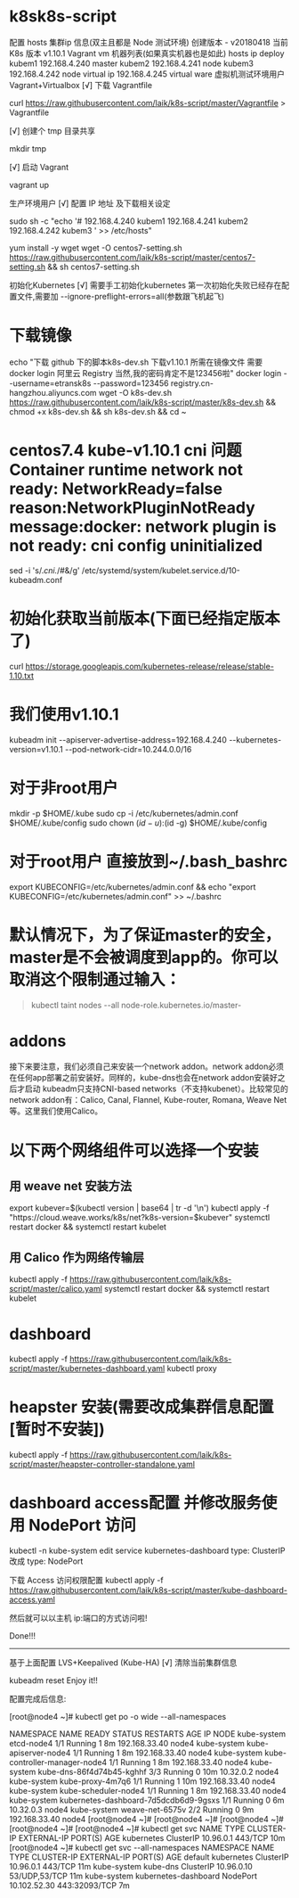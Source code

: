 # k8sk8s-script
配置 hosts 集群ip 信息(双主且都是 Node 测试环境)
创建版本 - v20180418
当前 K8s 版本 v1.10.1
Vagrant vm 机器列表(如果真实机器也是如此)
hosts	ip	deploy
kubem1	192.168.4.240	master
kubem2	192.168.4.241	node
kubem3	192.168.4.242	node
virtual ip	192.168.4.245	virtual ware
虚拟机测试环境用户 Vagrant+Virtualbox
[√] 下载 Vagrantfile

curl https://raw.githubusercontent.com/laik/k8s-script/master/Vagrantfile > Vagrantfile

[√] 创建个 tmp 目录共享

mkdir tmp

[√] 启动 Vagrant

vagrant up

生产环境用户
[√] 配置 IP 地址 及下载相关设定

sudo sh -c  "echo '#
192.168.4.240   kubem1
192.168.4.241   kubem2
192.168.4.242   kubem3
' >> /etc/hosts"

yum install -y wget 
wget -O centos7-setting.sh https://raw.githubusercontent.com/laik/k8s-script/master/centos7-setting.sh && sh centos7-setting.sh

初始化Kubernetes
[√] 需要手工初始化kubernetes 第一次初始化失败已经存在配置文件,需要加 --ignore-preflight-errors=all(参数跟飞机起飞)

# 下载镜像
echo "下载 github 下的脚本k8s-dev.sh 下载v1.10.1 所需在镜像文件 需要 docker login 阿里云 Registry 当然,我的密码肯定不是123456啦"
docker login --username=etransk8s --password=123456 registry.cn-hangzhou.aliyuncs.com
wget -O k8s-dev.sh https://raw.githubusercontent.com/laik/k8s-script/master/k8s-dev.sh && chmod +x k8s-dev.sh && sh k8s-dev.sh && cd ~

# centos7.4 kube-v1.10.1 cni 问题 Container runtime network not ready: NetworkReady=false reason:NetworkPluginNotReady message:docker: network plugin is not ready: cni config uninitialized

sed -i 's/.*cni.*/#&/g' /etc/systemd/system/kubelet.service.d/10-kubeadm.conf

# 初始化获取当前版本(下面已经指定版本了)
curl https://storage.googleapis.com/kubernetes-release/release/stable-1.10.txt

# 我们使用v1.10.1
kubeadm init --apiserver-advertise-address=192.168.4.240 --kubernetes-version=v1.10.1 --pod-network-cidr=10.244.0.0/16

# 对于非root用户
mkdir -p $HOME/.kube
sudo cp -i /etc/kubernetes/admin.conf $HOME/.kube/config
sudo chown $(id -u):$(id -g) $HOME/.kube/config

# 对于root用户 直接放到~/.bash_bashrc
export KUBECONFIG=/etc/kubernetes/admin.conf && echo "export KUBECONFIG=/etc/kubernetes/admin.conf" >> ~/.bashrc

# 默认情况下，为了保证master的安全，master是不会被调度到app的。你可以取消这个限制通过输入：
> kubectl taint nodes --all node-role.kubernetes.io/master-

# addons 
接下来要注意，我们必须自己来安装一个network addon。network addon必须在任何app部署之前安装好。同样的，kube-dns也会在network addon安装好之后才启动 kubeadm只支持CNI-based networks（不支持kubenet）。比较常见的network addon有：Calico, Canal, Flannel, Kube-router, Romana, Weave Net等。这里我们使用Calico。

# 以下两个网络组件可以选择一个安装

## 用 weave net 安装方法
export kubever=$(kubectl version | base64 | tr -d '\n')
kubectl apply -f "https://cloud.weave.works/k8s/net?k8s-version=$kubever"
systemctl restart docker && systemctl restart kubelet

## 用 Calico 作为网络传输层
kubectl apply -f https://raw.githubusercontent.com/laik/k8s-script/master/calico.yaml
systemctl restart docker && systemctl restart kubelet

# dashboard
kubectl apply -f https://raw.githubusercontent.com/laik/k8s-script/master/kubernetes-dashboard.yaml
kubectl proxy

# heapster 安装(需要改成集群信息配置[暂时不安装])
kubectl apply -f https://raw.githubusercontent.com/laik/k8s-script/master/heapster-controller-standalone.yaml

# dashboard access配置 并修改服务使用 NodePort 访问
kubectl -n kube-system edit service kubernetes-dashboard
type: ClusterIP
改成
type: NodePort

下载 Access 访问权限配置
kubectl apply -f https://raw.githubusercontent.com/laik/k8s-script/master/kube-dashboard-access.yaml

然后就可以以主机 ip:端口的方式访问啦!

Done!!! 


---
基于上面配置 LVS+Keepalived (Kube-HA)
[√] 清除当前集群信息

kubeadm reset
Enjoy it!!

配置完成后信息:

[root@node4 ~]# kubectl get po -o wide --all-namespaces

NAMESPACE     NAME                                    READY     STATUS    RESTARTS   AGE       IP              NODE
kube-system   etcd-node4                              1/1       Running   1          8m        192.168.33.40   node4
kube-system   kube-apiserver-node4                    1/1       Running   1          8m        192.168.33.40   node4
kube-system   kube-controller-manager-node4           1/1       Running   1          8m        192.168.33.40   node4
kube-system   kube-dns-86f4d74b45-kghhf               3/3       Running   0          10m       10.32.0.2       node4
kube-system   kube-proxy-4m7q6                        1/1       Running   1          10m       192.168.33.40   node4
kube-system   kube-scheduler-node4                    1/1       Running   1          8m        192.168.33.40   node4
kube-system   kubernetes-dashboard-7d5dcdb6d9-9gsxs   1/1       Running   0          6m        10.32.0.3       node4
kube-system   weave-net-6575v                         2/2       Running   0          9m        192.168.33.40   node4
[root@node4 ~]# 
[root@node4 ~]# 
[root@node4 ~]# 
[root@node4 ~]# 
[root@node4 ~]# kubectl get svc
NAME         TYPE        CLUSTER-IP   EXTERNAL-IP   PORT(S)   AGE
kubernetes   ClusterIP   10.96.0.1    <none>        443/TCP   10m
[root@node4 ~]# kubectl get svc --all-namespaces
NAMESPACE     NAME                   TYPE        CLUSTER-IP     EXTERNAL-IP   PORT(S)         AGE
default       kubernetes             ClusterIP   10.96.0.1      <none>        443/TCP         11m
kube-system   kube-dns               ClusterIP   10.96.0.10     <none>        53/UDP,53/TCP   11m
kube-system   kubernetes-dashboard   NodePort    10.102.52.30   <none>        443:32093/TCP   7m
